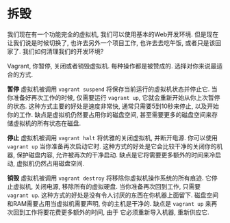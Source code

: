 拆毁
===============

我们现在有一个功能完全的虚拟机, 我们可以使用基本的Web开发环境. 但是现在让我们说是时候切换了, 也许去另外一个项目工作, 也许去去吃午饭, 或者只是该回家了. 我们如何清理我们的开发环境?

Vagrant, 你暂停, 关闭或者销毁虚拟机. 每种操作都是被赞成的. 选择对你来说最适合的方式.

**暂停** 虚拟机被调用 `vagrant suspend` 将保存当前运行的虚拟机状态并停止它. 当你准备好再次工作的时候, 仅需要运行 `vagrant up`, 它就会重新开始从你上次暂停的状态. 这种方式主要的好处是速度非常快, 通常只需要5到10秒来停止, 以及开始你的工作. 缺点是虚拟机仍然要占用你的磁盘空间, 甚至需要更多的磁盘空间来存储虚拟机的所有状态在磁盘.

**停止** 虚拟机被调用 `vagrant halt` 将优雅的关闭虚拟机, 并断开电源. 你可以使用 `vagrant up` 当你准备再次启动它时. 这种方式的好处是它会比较干净的关闭你的机器, 保护磁盘内容, 允许被再次的干净启动. 缺点是它将需要更多额外的时间来冷启动, 虚拟机仍然占用磁盘空间.

**销毁** 虚拟机被调用 `vagrant destroy` 将移除你虚拟机操作系统的所有痕迹. 它停止虚拟机, 关闭电源, 移除所有的虚拟硬盘. 当你准备再次回到工作, 只需要 `vagrant up`. 这种方式的好处是没有令人讨厌的东西在你机器上面留下. 磁盘空间和RAM需要占用当虚拟机需要声明, 你的主机是干净的. 缺点是 `vagrant up` 来再次回到工作将要花费更多额外的时间, 由于 它必须重新导入机器, 重新供应它.
